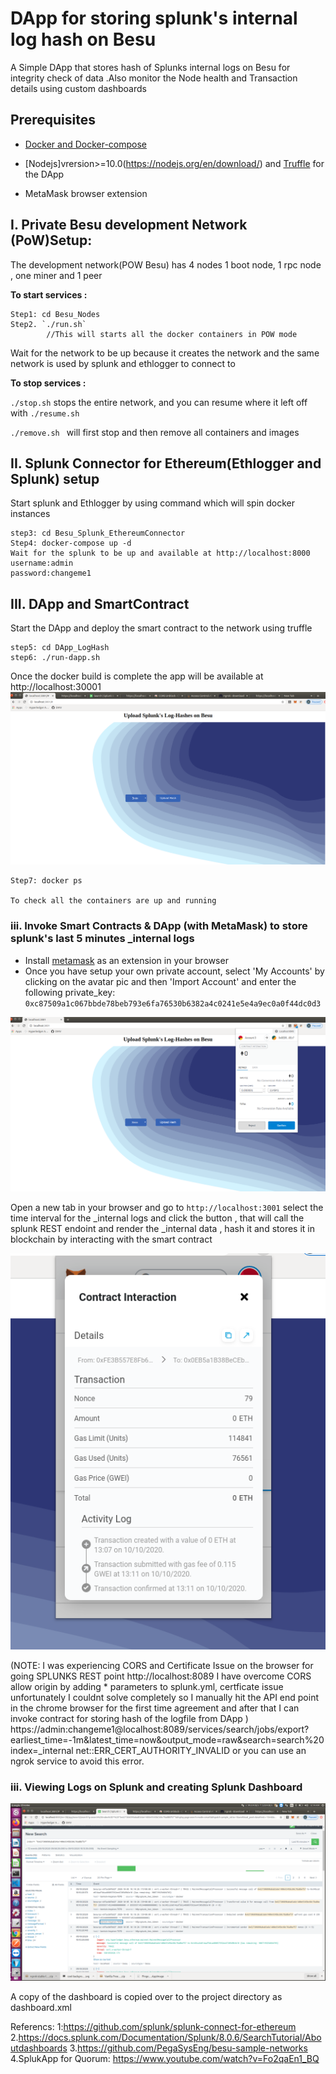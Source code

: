 # DApp for storing splunk's internal log hash on Besu
A Simple DApp that stores hash of Splunks internal logs on Besu for integrity check of data .Also monitor the Node health and Transaction details using custom dashboards

## Prerequisites

- [Docker and Docker-compose](https://docs.docker.com/compose/install/)

- [Nodejs]vrersion>=10.0(https://nodejs.org/en/download/) and [Truffle](https://www.trufflesuite.com/truffle)  for the DApp

- MetaMask browser extension


## I. Private Besu development Network (PoW)Setup:
The development network(POW Besu) has 4 nodes 1 boot node, 1 rpc node , one miner and 1 peer

**To start services :**
```
Step1: cd Besu_Nodes
Step2. `./run.sh`
        //This will starts all the docker containers in POW mode
```
Wait for the network to be up because it creates the network and the same network is used by splunk and ethlogger to connect to

**To stop services :**

`./stop.sh` stops the entire network, and you can resume where it left off with `./resume.sh` 

`./remove.sh ` will first stop and then remove all containers and images

## II.  Splunk Connector for Ethereum(Ethlogger and Splunk) setup

Start splunk and Ethlogger by using command which will spin docker instances
```
step3: cd Besu_Splunk_EthereumConnector
Step4: docker-compose up -d
Wait for the splunk to be up and available at http://localhost:8000
username:admin
password:changeme1
```

## III. DApp and SmartContract

Start the DApp and deploy the smart contract to the network using truffle
```
step5: cd DApp_LogHash
step6: ./run-dapp.sh
```
Once the docker build is complete the app will be available at http://localhost:30001
![Image basic_pow](./DApp_LogHash/images/dapp.png)


```
Step7: docker ps 

To check all the containers are up and running

```
### iii. Invoke Smart Contracts & DApp (with MetaMask) to store splunk's last 5 minutes _internal logs

- Install [metamask](https://metamask.io/) as an extension in your browser
- Once you have setup your own private account, select 'My Accounts' by clicking on the avatar pic and then 'Import Account' and enter the following private_key: `0xc87509a1c067bbde78beb793e6fa76530b6382a4c0241e5e4a9ec0a0f44dc0d3`

![Image dapp](./DApp_LogHash/images/dapp_metamask.png)

Open a new tab in your browser and go to `http://localhost:3001` select the time interval for the _internal logs and click the button , that will call the splunk REST endoint and render the _internal data , hash it and stores it in blockchain by interacting with the smart contract

![Image dapp](./DApp_LogHash/images/confirmed_transactions_onmetamask.png)


(NOTE: I was experiencing CORS and Certificate Issue on the browser for going SPLUNKS REST point http://localhost:8089
I have overcome CORS allow origin by adding * parameters to splunk.yml, certficate issue unfortunately I couldnt solve completely so I manually hit the API end point in the chrome browser for the first time  agreement and after that I can invoke contract for storing hash of the logfile from DApp )
https://admin:changeme1@localhost:8089/services/search/jobs/export?earliest_time=-1m&latest_time=now&output_mode=raw&search=search%20index=_internal net::ERR_CERT_AUTHORITY_INVALID or you can use an ngrok service to avoid this error.

### iii. Viewing Logs on Splunk and creating Splunk Dashboard
![Image dapp](./DApp_LogHash/images/splunk_logs.png)

A copy of the dashboard is copied over to the project directory as dashboard.xml


Referencs:
1:https://github.com/splunk/splunk-connect-for-ethereum
2.https://docs.splunk.com/Documentation/Splunk/8.0.6/SearchTutorial/Aboutdashboards
3.https://github.com/PegaSysEng/besu-sample-networks
4.SplukApp for Quorum: https://www.youtube.com/watch?v=Fo2qaEn1_BQ